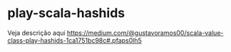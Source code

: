 # play-scala-hashids

Veja descrição aqui https://medium.com/@gustavoramos00/scala-value-class-play-hashids-1ca1751bc98c#.pfaps0lh5
